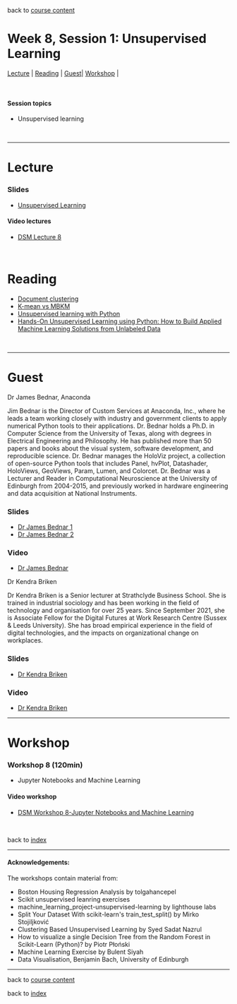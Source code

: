 back to [course content](index#course_organisation)


# Week 8, Session 1: Unsupervised Learning

[Lecture](#lecture) | [Reading](#reading) | [Guest](#guest)| [Workshop](#workshop) | 
<p><br /></p>

#### Session topics

* Unsupervised learning

<p>&nbsp;</p>

***

# Lecture 

### Slides
* [Unsupervised Learning](Files/Data_Science_in_Manufacturing-Week_8_Unsupervised.pdf)

#### Video lectures
* [DSM Lecture 8](https://uoe.sharepoint.com/:v:/r/sites/DS4M_9-23/Shared%20Documents/General/Week_8/DSM_week_8_lecture.mp4?csf=1&web=1&e=1RyIxr)


<br />

  
# Reading 
<a name = "reading"></a>

* [Document clustering](https://scikit-learn.org/stable/auto_examples/text/plot_document_clustering.html#sphx-glr-auto-examples-text-plot-document-clustering-py)
* [K-mean vs MBKM](https://scikit-learn.org/stable/auto_examples/cluster/plot_mini_batch_kmeans.html#sphx-glr-auto-examples-cluster-plot-mini-batch-kmeans-py)
* [Unsupervised learning with Python](https://trenton3983.github.io/files/projects/2021-03-29_unsupervised_learning_in_python/2021-03-29_unsupervised_learning_in_python.html)
* [Hands-On Unsupervised Learning using Python: How to Build Applied Machine Learning Solutions from Unlabeled Data](https://github.com/aapatel09/handson-unsupervised-learning/tree/master)


<p>&nbsp;</p>

***
# Guest 

Dr James Bednar, Anaconda

Jim Bednar is the Director of Custom Services at Anaconda, Inc., where he leads a team working closely with industry and government clients to apply numerical Python tools to their applications. Dr. Bednar holds a Ph.D. in Computer Science from the University of Texas, along with degrees in Electrical Engineering and Philosophy. He has published more than 50 papers and books about the visual system, software development, and reproducible science. Dr. Bednar manages the HoloViz project, a collection of open-source Python tools that includes Panel, hvPlot, Datashader, HoloViews, GeoViews, Param, Lumen, and Colorcet. Dr. Bednar was a Lecturer and Reader in Computational Neuroscience at the University of Edinburgh from 2004-2015, and previously worked in hardware engineering and data acquisition at National Instruments.

### Slides
* [Dr James Bednar 1](Files/JB_1.pdf)
* [Dr James Bednar 2](Files/JB_2.pdf)

### Video 
* [Dr James Bednar](https://uoe.sharepoint.com/:v:/r/sites/DS4M_9-23/Shared%20Documents/General/Recordings/guest_talk_with_Jim_Bednar.mp4?csf=1&web=1&e=kslJdQ)

Dr Kendra Briken

Dr Kendra Briken is a Senior lecturer at Strathclyde Business School. She is trained in industrial sociology and has been working in the field of technology and organisation for over 25 years. Since September 2021, she is Associate Fellow for the Digital Futures at Work Research Centre (Sussex & Leeds University). She has broad empirical experience in the field of digital technologies, and the impacts on organizational change on workplaces.

### Slides
* [Dr Kendra Briken](Files/KB.pdf)

### Video 
* [Dr Kendra Briken](https://uoe.sharepoint.com/:v:/r/sites/DS4M_9-23/Shared%20Documents/General/Week_8/DSM_week_8_guest_lecture.mp4?csf=1&web=1&e=LluRE0)


***

# Workshop

<a name = "workshop"></a>
### Workshop 8  (120min)

* Jupyter Notebooks and Machine Learning 
 

#### Video workshop
* [DSM Workshop 8-Jupyter Notebooks and Machine Learning](https://uoe.sharepoint.com/:v:/r/sites/DS4M_9-23/Shared%20Documents/General/Week_8/DSM_Workshop_week_8.mp4?csf=1&web=1&e=8ZSb3f)

<p>&nbsp;</p>


back to [index](index#course_organisation)

***
  

#### Acknowledgements:

The workshops contain material from:
* Boston Housing Regression Analysis by tolgahancepel
* Scikit unsupervised leanring exercises
* machine_learning_project-unsupervised-learning by lighthouse labs
* Split Your Dataset With scikit-learn's train_test_split() by Mirko Stojiljković 
* Clustering Based Unsupervised Learning by Syed Sadat Nazrul
* How to visualize a single Decision Tree from the Random Forest in Scikit-Learn (Python)? by Piotr Płoński
* Machine Learning Exercise by Bulent Siyah
* Data Visualisation, Benjamin Bach, University of Edinburgh

***

back to [course content](index#course_organisation)

 back to [index](index.md)
